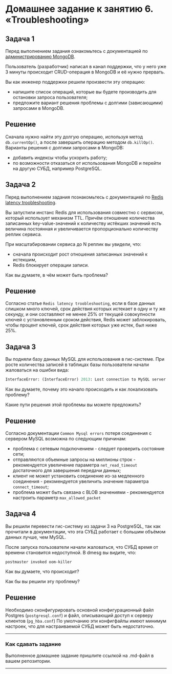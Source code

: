 # Домашнее задание к занятию 6. «Troubleshooting»

## Задача 1

Перед выполнением задания ознакомьтесь с документацией по [администрированию MongoDB](https://docs.mongodb.com/manual/administration/).

Пользователь (разработчик) написал в канал поддержки, что у него уже 3 минуты происходит CRUD-операция в MongoDB и её 
нужно прервать. 

Вы как инженер поддержки решили произвести эту операцию:

- напишите список операций, которые вы будете производить для остановки запроса пользователя;
- предложите вариант решения проблемы с долгими (зависающими) запросами в MongoDB.

## Решение

Сначала нужно найти эту долгую операцию, используя метод
`db.currentOp()`, а после завершить операцию методом `db.killOp()`.
Варианты решения с долгими запросами в  MongoDB:
- добавить индексы чтобы ускорить работу;
- по возможности отказаться от использования MongoDB и перейти на другую СУБД, например PostgreSQL.

## Задача 2

Перед выполнением задания познакомьтесь с документацией по [Redis latency troobleshooting](https://redis.io/topics/latency).

Вы запустили инстанс Redis для использования совместно с сервисом, который использует механизм TTL. 
Причём отношение количества записанных key-value-значений к количеству истёкших значений есть величина постоянная и
увеличивается пропорционально количеству реплик сервиса. 

При масштабировании сервиса до N реплик вы увидели, что:

- сначала происходит рост отношения записанных значений к истекшим,
- Redis блокирует операции записи.

Как вы думаете, в чём может быть проблема?

## Решение

Согласно статье `Redis latency troobleshooting`, если в базе данных слишком много ключей, срок действия которых истекает в одну и ту же секунду, 
и они составляют не менее 25% от текущей совокупности ключей с установленным сроком действия, Redis может заблокировать, чтобы процент ключей, срок действия которых уже истек, был ниже 25%.
 
## Задача 3

Вы подняли базу данных MySQL для использования в гис-системе. При росте количества записей в таблицах базы
пользователи начали жаловаться на ошибки вида:
```python
InterfaceError: (InterfaceError) 2013: Lost connection to MySQL server during query u'SELECT..... '
```

Как вы думаете, почему это начало происходить и как локализовать проблему?

Какие пути решения этой проблемы вы можете предложить?

## Решение

Согласно документации `Common Mysql errors` потеря соединения с сервером MySQL возможна по следующим причинам:
- проблема с сетевым подключением - следует проверить состояние сети;
- отправляются объемные запросы на миллионы строк - рекомендуется увеличение параметра `net_read_timeout` достаточного для завершения передачи данных;
- клиент не может установить соединение из-за медленного соединения - рекомендуется увеличить значение параметра `connect_timeout`;
- проблема может быть связана с BLOB значениями - рекомендуется настроить параметр `max_allowed_packet`

## Задача 4


Вы решили перевести гис-систему из задачи 3 на PostgreSQL, так как прочитали в документации, что эта СУБД работает с 
большим объёмом данных лучше, чем MySQL.

После запуска пользователи начали жаловаться, что СУБД время от времени становится недоступной. В dmesg вы видите, что:

`postmaster invoked oom-killer`

Как вы думаете, что происходит?

Как бы вы решили эту проблему?

## Решение


Необходимо сконфигурировать основной конфигурационный файл Postgres (`postgresql.conf`) и файл, описывающий доступ к серверу клиентов (`pg_hba.conf`)
По умолчанию эти конфигфайлы имеют минимум настроек, что для настраиваемой СУБД может быть недостаточно.

---

### Как cдавать задание

Выполненное домашнее задание пришлите ссылкой на .md-файл в вашем репозитории.

---

